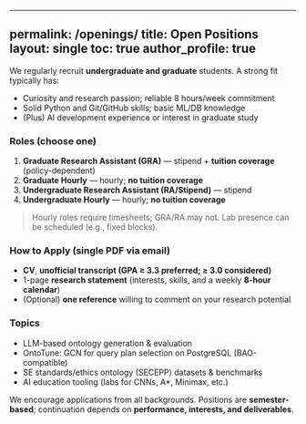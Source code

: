 
---
permalink: /openings/
title: Open Positions
layout: single
toc: true
author_profile: true
---

We regularly recruit **undergraduate and graduate** students. A strong fit typically has:
- Curiosity and research passion; reliable 8 hours/week commitment
- Solid Python and Git/GitHub skills; basic ML/DB knowledge
- (Plus) AI development experience or interest in graduate study

### Roles (choose one)
1. **Graduate Research Assistant (GRA)** — stipend + **tuition coverage** (policy-dependent)  
2. **Graduate Hourly** — hourly; **no tuition coverage**  
3. **Undergraduate Research Assistant (RA/Stipend)** — stipend  
4. **Undergraduate Hourly** — hourly; **no tuition coverage**

> Hourly roles require timesheets; GRA/RA may not. Lab presence can be scheduled (e.g., fixed blocks).

### How to Apply (single PDF via email)
- **CV**, **unofficial transcript (GPA ≥ 3.3 preferred; ≥ 3.0 considered)**  
- 1-page **research statement** (interests, skills, and a weekly **8-hour calendar**)  
- (Optional) **one reference** willing to comment on your research potential

### Topics
- LLM-based ontology generation & evaluation  
- OntoTune: GCN for query plan selection on PostgreSQL (BAO-compatible)  
- SE standards/ethics ontology (SECEPP) datasets & benchmarks  
- AI education tooling (labs for CNNs, A*, Minimax, etc.)

We encourage applications from all backgrounds. Positions are **semester-based**; continuation depends on **performance, interests, and deliverables**.